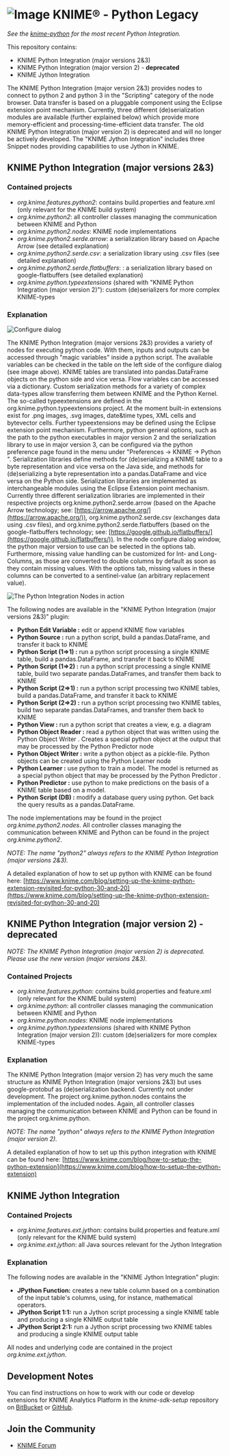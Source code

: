 # ![Image](https://www.knime.com/files/knime_logo_github_40x40_4layers.png) KNIME® - Python Legacy

_See the [knime-python](https://github.com/KNIME/knime-python) for the most recent Python Integration._

This repository contains:

* KNIME Python Integration (major versions 2&3)
* KNIME Python Integration (major version 2) - **deprecated**
* KNIME Jython Integration

The KNIME Python Integration (major version 2&3) provides nodes to connect to python 2 and python 3 in the "Scripting" category of the node browser. Data transfer is based on a pluggable
component using the Eclipse extension point mechanism. Currently, three different (de)serialization modules are available (further explained below) which provide more memory-efficient and processing-time-efficient data transfer.
The old KNIME Python Integration (major version 2) is deprecated and will no longer be actively developed.
The "KNIME Jython Integration" includes three Snippet nodes providing capabilities to use Jython in KNIME.


## KNIME Python Integration (major versions 2&3)

### Contained projects

* *org.knime.features.python2*: contains build.properties and feature.xml (only relevant for the KNIME build system)
* *org.knime.python2*: all controller classes managing the communication between KNIME and Python
* *org.knime.python2.nodes*: KNIME node implementations
* *org.knime.python2.serde.arrow*: a serialization library based on Apache Arrow (see detailed explanation)
* *org.knime.python2.serde.csv*: a serialization library using .csv files (see detailed explanation)
* *org.knime.python2.serde.flatbuffers*: : a serialization library based on google-flatbuffers (see detailed explanation)
* *org.knime.python.typeextensions* (shared with "KNIME Python Integration (major version 2)"): custom (de)serializers for more complex KNIME-types

### Explanation

![Configure dialog](https://bitbucket.org/KNIME/knime-python/raw/master/python_node_configure.png)

The KNIME Python Integration (major versions 2&3) provides a variety of nodes for executing python code.  With them, inputs and outputs can be accessed through "magic variables" inside a python script. The available variables can be checked in the table on the left side of the configure dialog (see image above). KNIME tables are translated into pandas.DataFrame objects
on the python side and vice versa. Flow variables can be accessed via a dictionary. Custom serialization methods for a variety of complex data-types allow transferring them between KNIME and the Python Kernel. The so-called typeextensions are defined in the org.knime.python.typeextensions project. At the moment built-in extensions exist for .png images, .svg images, date&time types, XML cells and bytevector cells. Further typeextensions may be defined using the Eclipse extension point mechanism.
Furthermore, python general options, such as the path to the python executables in major version 2 and the serialization library to use in major version 3, can be configured via the python preference page found in the menu under "Preferences -> KNIME -> Python ". Serialization libraries define methods for (de)serializing a KNIME table to a byte representation and vice versa on the Java side, and methods for (de)serializing a byte representation into a pandas.DataFrame and vice versa on the Python side. Serialization libraries are implemented as interchangeable modules using the Eclipse Extension point mechanism. Currently three different serialization libraries are implemented in their respective projects org.knime.python2.serde.arrow (based on the Apache Arrow technology; see: [https://arrow.apache.org/](https://arrow.apache.org/)), org.knime.python2.serde.csv (exchanges data using .csv files), and org.knime.python2.serde.flatbuffers (based on the google-flatbuffers technology; see: [https://google.github.io/flatbuffers/](https://google.github.io/flatbuffers/)).
In the node configure dialog window, the python major version to use can be selected in the options tab. Furthermore, missing value handling can be customized for Int- and Long-Columns, as those are converted to double columns by default as soon as they contain missing values. With the options tab, missing values in these columns can be converted to a sentinel-value (an arbitrary replacement value).

![The Python Integration Nodes in action](https://bitbucket.org/KNIME/knime-python/raw/master/python_example_workflow.png)

The following nodes are available in the "KNIME Python Integration (major versions 2&3)" plugin:

* **Python Edit Variable :** edit or append KNIME flow variables
* **Python Source :** run a python script, build a pandas.DataFrame, and transfer it back to KNIME
* **Python Script (1⇒1) :** run a python script processing a single KNIME table, build a pandas.DataFrame, and transfer it back to KNIME
* **Python Script (1⇒2) :** run a python script processing a single KNIME table, build two separate pandas.DataFrames, and transfer them back to KNIME
* **Python Script (2⇒1) :** run a python script processing two KNIME tables, build a pandas.DataFrame, and transfer it back to KNIME
* **Python Script (2⇒2) :** run a python script processing two KNIME tables, build two separate pandas.DataFrames, and transfer them back to KNIME
* **Python View :** run a python script that creates a view, e.g. a diagram
* **Python Object Reader :** read a python object that was written using the Python Object Writer . Creates a special python object at the output that may be processed by the Python Predictor  node
* **Python Object Writer :** write a python object as a pickle-file. Python objects can be created using the Python Learner  node
* **Python Learner :** use python to train a model. The model is returned as a special python object that may be processed by the Python Predictor .
* **Python Predictor :** use python to make predictions on the basis of a KNIME table based on a model.
* **Python Script (DB) :** modify a database query using python. Get back the query results as a pandas.DataFrame.

The node implementations may be found in the project *org.knime.python2.nodes*. All controller classes managing the communication between KNIME and Python can be found in the project *org.knime.python2*.

*NOTE: The name "python2" always refers to the KNIME Python Integration (major versions 2&3).*

A detailed explanation of how to set up python with KNIME can be found here: [https://www.knime.com/blog/setting-up-the-knime-python-extension-revisited-for-python-30-and-20](https://www.knime.com/blog/setting-up-the-knime-python-extension-revisited-for-python-30-and-20) 


## KNIME Python Integration (major version 2) - **deprecated**

*NOTE: The KNIME Python Integration (major version 2) is deprecated. Please use the new version (major versions 2&3).*

### Contained Projects

* *org.knime.features.python*: contains build.properties and feature.xml (only relevant for the KNIME build system)
* *org.knime.python*: all controller classes managing the communication between KNIME and Python
* *org.knime.python.nodes*: KNIME node implementations
* *org.knime.python.typeextensions* (shared with KNIME Python Integration (major version 2)): custom (de)serializers for more complex KNIME-types

### Explanation

The KNIME Python Integration (major version 2) has very much the same structure as KNIME Python Integration (major versions 2&3) but uses google-protobuf as (de)serialization backend. Currently not under development. The project org.knime.python.nodes contains the implementation of the included nodes. Again, all controller classes managing the communication between KNIME and Python can be found in the project org.knime.python.

*NOTE: The name "python" always refers to the KNIME Python Integration (major version 2).*

A detailed explanation of how to set up this python integration with KNIME can be found here: [https://www.knime.com/blog/how-to-setup-the-python-extension](https://www.knime.com/blog/how-to-setup-the-python-extension) 


## KNIME Jython Integration

### Contained Projects
* *org.knime.features.ext.jython*: contains build.properties and feature.xml (only relevant for the KNIME build system)
* *org.knime.ext.jython*: all Java sources relevant for the Jython Integration

### Explanation

The following nodes are available in the "KNIME Jython Integration" plugin:
* **JPython Function:** creates a new table column based on a combination of the input table's columns, using, for instance, mathematical operators.
* **JPython Script 1:1:** run a Jython script processing a single KNIME table and producing a single KNIME output table
* **JPython Script 2:1:** run a Jython script processing two KNIME tables and producing a single KNIME output table

All nodes and underlying code are contained in the project *org.knime.ext.jython*.


## Development Notes

You can find instructions on how to work with our code or develop extensions for KNIME Analytics Platform in the _knime-sdk-setup_ repository on [BitBucket](https://bitbucket.org/KNIME/knime-sdk-setup) or [GitHub](http://github.com/knime/knime-sdk-setup).

## Join the Community

* [KNIME Forum](https://tech.knime.org/forum/knime-textprocessing)

